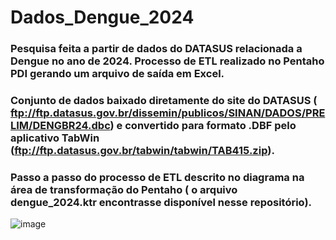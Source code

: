 # Dados_Dengue_2024
### Pesquisa feita a partir de dados do DATASUS relacionada a Dengue no ano de 2024. Processo de ETL realizado no Pentaho PDI gerando um arquivo de saída em Excel.

### Conjunto de dados baixado diretamente do site do DATASUS ( ftp://ftp.datasus.gov.br/dissemin/publicos/SINAN/DADOS/PRELIM/DENGBR24.dbc) e convertido para formato .DBF pelo aplicativo TabWin (ftp://ftp.datasus.gov.br/tabwin/tabwin/TAB415.zip).

### Passo a passo do processo de ETL descrito no diagrama na área de transformação do Pentaho ( o arquivo dengue_2024.ktr encontrasse disponível nesse repositório).


![image](https://github.com/jrafael23/Dados_Dengue_2024/assets/130203423/301a85cd-895e-4c79-877f-a6a176e6a1a0)
